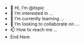 - 👋 Hi, I’m @itspic
- 👀 I’m interested in ...
- 🌱 I’m currently learning ...
- 💞️ I’m looking to collaborate on ...
- 📫 How to reach me ...
- End Here

<!---
itspic/itspic is a ✨ special ✨ repository because its `README.md` (this file) appears on your GitHub profile.
You can click the Preview link to take a look at your changes.
--->
